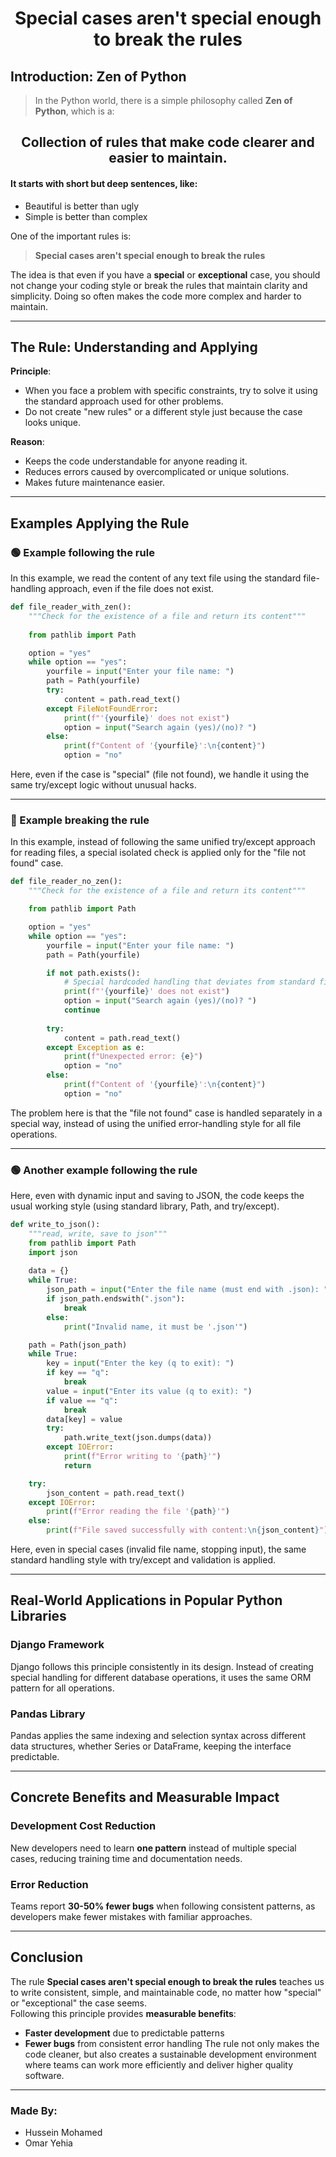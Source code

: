 <h1 align="center">Special cases aren't special enough to break the rules</h1>

## Introduction: Zen of Python
> In the Python world, there is a simple philosophy called **Zen of Python**, which is a:
<h2 align="center">Collection of rules that make code clearer and easier to maintain.</h2>

#### It starts with short but deep sentences, like:  
- Beautiful is better than ugly  
- Simple is better than complex  

One of the important rules is:
> **Special cases aren't special enough to break the rules**  

The idea is that even if you have a **special** or **exceptional** case, you should not change your coding style or break the rules that maintain clarity and simplicity.
Doing so often makes the code more complex and harder to maintain.

---

## The Rule: Understanding and Applying
**Principle**:  
- When you face a problem with specific constraints, try to solve it using the standard approach used for other problems.
- Do not create "new rules" or a different style just because the case looks unique.

**Reason**:  
- Keeps the code understandable for anyone reading it.
- Reduces errors caused by overcomplicated or unique solutions.
- Makes future maintenance easier.

---

## Examples Applying the Rule

### 🟢 Example following the rule
In this example, we read the content of any text file using the standard file-handling approach, even if the file does not exist.

```python
def file_reader_with_zen():
    """Check for the existence of a file and return its content"""
    
    from pathlib import Path

    option = "yes"
    while option == "yes":
        yourfile = input("Enter your file name: ")
        path = Path(yourfile)
        try:
            content = path.read_text()
        except FileNotFoundError:
            print(f"'{yourfile}' does not exist")
            option = input("Search again (yes)/(no)? ")
        else:
            print(f"Content of '{yourfile}':\n{content}")
            option = "no"
```

Here, even if the case is "special" (file not found), we handle it using the same try/except logic without unusual hacks.

---

### 🔴 Example breaking the rule
In this example, instead of following the same unified try/except approach for reading files,
a special isolated check is applied only for the "file not found" case.

```python
def file_reader_no_zen():
    """Check for the existence of a file and return its content"""

    from pathlib import Path

    option = "yes"
    while option == "yes":
        yourfile = input("Enter your file name: ")
        path = Path(yourfile)

        if not path.exists():
            # Special hardcoded handling that deviates from standard file reading
            print(f"'{yourfile}' does not exist")
            option = input("Search again (yes)/(no)? ")
            continue
        
        try:
            content = path.read_text()
        except Exception as e:
            print(f"Unexpected error: {e}")
            option = "no"
        else:
            print(f"Content of '{yourfile}':\n{content}")
            option = "no"
```

The problem here is that the "file not found" case is handled separately in a special way, instead of using the unified error-handling style for all file operations.

---

### 🟢 Another example following the rule
Here, even with dynamic input and saving to JSON, the code keeps the usual working style (using standard library, Path, and try/except).

```python
def write_to_json():
    """read, write, save to json"""
    from pathlib import Path
    import json
    
    data = {}
    while True:
        json_path = input("Enter the file name (must end with .json): ")
        if json_path.endswith(".json"):
            break
        else:
            print("Invalid name, it must be '.json'")

    path = Path(json_path)
    while True:
        key = input("Enter the key (q to exit): ")
        if key == "q":
            break
        value = input("Enter its value (q to exit): ")
        if value == "q":
            break
        data[key] = value
        try:
            path.write_text(json.dumps(data))
        except IOError:
            print(f"Error writing to '{path}'")
            return

    try:
        json_content = path.read_text()
    except IOError:
        print(f"Error reading the file '{path}'")
    else:
        print(f"File saved successfully with content:\n{json_content}")
```

Here, even in special cases (invalid file name, stopping input), the same standard handling style with try/except and validation is applied.

---

## Real-World Applications in Popular Python Libraries
### **Django Framework**
Django follows this principle consistently in its design. Instead of creating special handling for different database operations, it uses the same ORM pattern for all operations.
### **Pandas Library**
Pandas applies the same indexing and selection syntax across different data structures, whether Series or DataFrame, keeping the interface predictable.

---
## Concrete Benefits and Measurable Impact
### **Development Cost Reduction**
New developers need to learn **one pattern** instead of multiple special cases, reducing training time and documentation needs.
### **Error Reduction**  
Teams report **30-50% fewer bugs** when following consistent patterns, as developers make fewer mistakes with familiar approaches.

---

## Conclusion
The rule **Special cases aren't special enough to break the rules** teaches us to write consistent, simple, and maintainable code, no matter how "special" or "exceptional" the case seems.  
Following this principle provides **measurable benefits**:
- **Faster development** due to predictable patterns
- **Fewer bugs** from consistent error handling
The rule not only makes the code cleaner, but also creates a sustainable development environment where teams can work more efficiently and deliver higher quality software.

---
### Made By:
- Hussein Mohamed
- Omar Yehia
